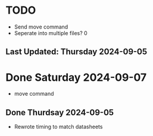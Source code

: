 # TODO
- Send move command
- Seperate into multiple files? 0


## Last Updated: Thursday 2024-09-05



# Done Saturday 2024-09-07
- move command

## Done Thurdsay 2024-09-05
- Rewrote timing to match datasheets